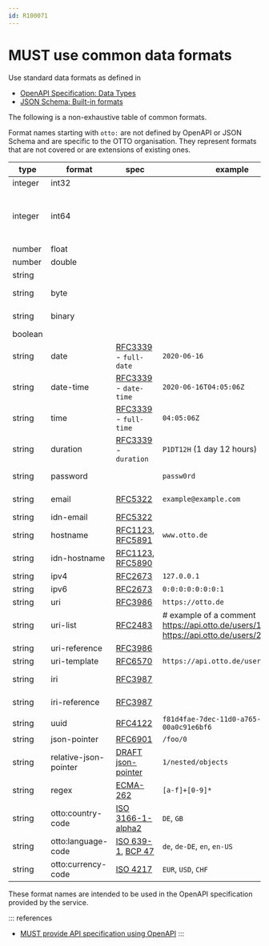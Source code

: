 ```yaml
---
id: R100071
---
```


# MUST use common data formats

Use standard data formats as defined in

- [OpenAPI Specification: Data Types](http://spec.openapis.org/oas/v3.0.3#data-types)
- [JSON Schema: Built-in formats](https://json-schema.org/draft/2019-09/json-schema-validation.html#rfc.section.7.3)

The following is a non-exhaustive table of common formats.

Format names starting with `otto:` are not defined by OpenAPI or JSON Schema and are specific to the OTTO organisation.
They represent formats that are not covered or are extensions of existing ones.

| type    | format                | spec                                   | example                                                                              | comment                                 |                             |
| ------- | --------------------- | -------------------------------------- |--------------------------------------------------------------------------------------|-----------------------------------------| --------------------------- |
| integer | int32                 |                                        |                                                                                      | signed 32 bits                          |
| integer | int64                 |                                        |                                                                                      |                                         | signed 64 bits (a.k.a long) |
| number  | float                 |                                        |                                                                                      |                                         |                             |
| number  | double                |                                        |                                                                                      |                                         |                             |
| string  |                       |                                        |                                                                                      |                                         |                             |
| string  | byte                  |                                        |                                                                                      | base64 encoded characters               |                             |
| string  | binary                |                                        |                                                                                      | any sequence of octets                  |                             |
| boolean |                       |                                        |                                                                                      |                                         |                             |
| string  | date                  | [RFC3339] - `full-date`                | `2020-06-16`                                                                         | see also [date rule][rule-date]         |                             |
| string  | date-time             | [RFC3339] - `date-time`                | `2020-06-16T04:05:06Z`                                                               | see also [date rule][rule-date]         |                             |
| string  | time                  | [RFC3339] - `full-time`                | `04:05:06Z`                                                                          | see also [date rule][rule-date]         |                             |
| string  | duration              | [RFC3339] - `duration`                 | `P1DT12H` (1 day 12 hours)                                                           |                                         |                             |
| string  | password              |                                        | `passw0rd`                                                                           | a hint for processing/display           |                             |
| string  | email                 | [RFC5322][rfc5322]                     | `example@example.com`                                                                | internationalized email                 |                             |
| string  | idn-email             | [RFC5322][rfc5322]                     |                                                                                      |                                         |                             |
| string  | hostname              | [RFC1123][rfc1123], [RFC5891][rfc5891] | `www.otto.de`                                                                        | internationalized hostname              |                             |
| string  | idn-hostname          | [RFC1123][rfc1123], [RFC5890][rfc5890] |                                                                                      |                                         |                             |
| string  | ipv4                  | [RFC2673][rfc2673]                     | `127.0.0.1`                                                                          |                                         |                             |
| string  | ipv6                  | [RFC2673][rfc2673]                     | `0:0:0:0:0:0:0:1`                                                                    |                                         |                             |
| string  | uri                   | [RFC3986][rfc3986]                     | `https://otto.de`                                                                    |                                         |                             |
| string  | uri-list              | [RFC2483][rfc2483]                     | # example of a comment<br>https://api.otto.de/users/1<br>https://api.otto.de/users/2 | transferring a single URI is also valid |                             |
| string  | uri-reference         | [RFC3986][rfc3986]                     |                                                                                      |                                         |                             |
| string  | uri-template          | [RFC6570][rfc6570]                     | `https://api.otto.de/users/{userId}`                                                 |                                         |                             |
| string  | iri                   | [RFC3987][rfc3987]                     |                                                                                      | internationalized URI                   |                             |
| string  | iri-reference         | [RFC3987][rfc3987]                     |                                                                                      | internationalized URI-reference         |                             |
| string  | uuid                  | [RFC4122][rfc4122]                     | `f81d4fae-7dec-11d0-a765-00a0c91e6bf6`                                               |                                         |                             |
| string  | json-pointer          | [RFC6901][rfc6901]                     | `/foo/0`                                                                             |                                         |                             |
| string  | relative-json-pointer | [DRAFT json-pointer][json-pointer]     | `1/nested/objects`                                                                   |                                         |                             |
| string  | regex                 | [ECMA-262][ecma-262]                   | `[a-f]+[0-9]*`                                                                       |                                         |                             |
| string  | otto:country-code     | [ISO 3166-1-alpha2][iso3166-1-alpha2]  | `DE`, `GB`                                                                           |                                         |                             |
| string  | otto:language-code    | [ISO 639-1][iso639-1], [BCP 47][bcp47] | `de`, `de-DE`, `en`, `en-US`                                                         |                                         |                             |
| string  | otto:currency-code    | [ISO 4217][iso4217]                    | `EUR`, `USD`, `CHF`                                                                  |                                         |                             |

These format names are intended to be used in the OpenAPI specification provided by the service.

::: references

- [MUST provide API specification using OpenAPI][rule-date]
  :::

[rule-date]: ../../../../rest/contract/openapi/rules/must-provide-api-specification-using-openapi-for-rest-apis.md
[rfc3339]: https://tools.ietf.org/html/rfc3339#section-5.6
[rfc5322]: https://tools.ietf.org/html/rfc5322#section-3.4.1
[rfc1123]: https://tools.ietf.org/html/rfc1123#section-2.1
[rfc5891]: https://tools.ietf.org/html/rfc5891#section-4.4
[rfc5890]: https://tools.ietf.org/html/rfc5890#section-2.3.2.3
[rfc2673]: https://tools.ietf.org/html/rfc2673#section-3.2
[rfc3986]: https://tools.ietf.org/html/rfc3986
[rfc3987]: https://tools.ietf.org/html/rfc3987
[rfc6901]: https://tools.ietf.org/html/rfc6901#section-5
[json-pointer]: https://tools.ietf.org/html/draft-handrews-relative-json-pointer-02
[ecma-262]: https://www.ecma-international.org/publications/files/ECMA-ST/Ecma-262.pdf
[rfc6570]: https://tools.ietf.org/html/rfc6570
[rfc4122]: https://tools.ietf.org/html/rfc4122
[iso3166-1-alpha2]: https://www.iso.org/iso-3166-country-codes.html
[iso639-1]: https://www.loc.gov/standards/iso639-2/php/English_list.php
[bcp47]: https://tools.ietf.org/html/bcp47
[iso4217]: https://www.currency-iso.org/en/home/tables/table-a1.html
[rfc2483]: https://www.rfc-editor.org/rfc/rfc2483.html#section-5
